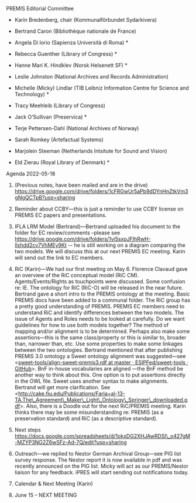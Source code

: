 PREMIS Editorial Committee 

-   Karin Bredenberg, chair (Kommunalförbundet Sydarkivera)

-   Bertrand Caron (Bibliothèque nationale de France) 

-   Angela Di Iorio (Sapienza Università di Roma) \*

-   Rebecca Guenther (Library of Congress) \*

-   Hanne Mari K. Hindklev (Norsk Helsenett SF) \*

-   Leslie Johnston (National Archives and Records Administration)

-   Michelle (Micky) Lindlar (TIB Leibniz Information Centre for Science
    and Technology) \*

-   Tracy Meehleib (Library of Congress)

-   Jack O’Sullivan (Preservica) \*

-   Terje Pettersen-Dahl (National Archives of Norway) 

-   Sarah Romkey (Artefactual Systems) 

-   Marjolein Steeman (Netherlands Intsitute for Sound and Vision) 

-   Eld Zierau (Royal Library of Denmark) \*

Agenda 2022-05-18

1.  (Previous notes, have been mailed and are in the drive) [<span
    class="underline">https://drive.google.com/drive/folders/1cFRGwUr5aPb9dDYnHnZtkVm3gNgQCTpB?usp=sharing</span>](https://drive.google.com/drive/folders/1cFRGwUr5aPb9dDYnHnZtkVm3gNgQCTpB?usp=sharing)

2.  Reminder about CCBY—this is just a reminder to use CCBY license on
    PREMIS EC papers and presentations.

3.  IFLA LRM Model (Bertrand)—Bertrand uploaded his document to the
    folder for EC review/comments –please see
    <https://drive.google.com/drive/folders/1vi5sxpJFIhRwH-llshdd2cv7VhMEy9Kt>
    -- he is still working on a diagram comparing the two models. We
    will discuss this at our next PREMIS EC meeting. Karin will send out
    the link to EC members.

4.  RiC (Karin)—We had our first meeting on May 6. Florence Clavaud gave
    an overview of the RiC conceptual model (RiC CM).
    Agents/Events/Rights as touchpoints were discussed. Some confusion
    re: IE. The ontology for RiC (RiC-O) will be released in the near
    future. Bertrand gave a short intro to the PREMIS ontology at the
    meeting. Basic PREMIS docs have been added to a communal folder. The
    RiC group has a pretty good understanding of PREMIS. PREMIS EC
    members need to understand RiC and identify differences between the
    two models. The issue of Agents and Roles needs to be looked at
    carefully. Do we want guidelines for how to use both models
    together? The method of mapping and/or alignment is to be
    determined. Perhaps also make some assertions—this is the same
    class/property or this is similar to, broader than, narrower than,
    etc. Use some properties to make some linkages between the two
    ontologies. Bertrand mentioned that after publishing PREMIS 3.0
    ontology a Sweet ontology alignment was suggested—see
    &lt;[sweet-tools/align-sweet-premis3.rdf at master ·
    ESIPFed/sweet-tools ·
    GitHub](https://github.com/ESIPFed/sweet-tools/blob/master/sweet-alignment-manager/alignments/align-sweet-premis3.rdf)&gt;.
    BnF in-house vocabularies are aligned —the BnF method be another way
    to think about this. One option is to put assertions directly in the
    OWL file. Sweet uses another syntax to make alignments. Bertrand
    will get more clarification. See
    &lt;http://cake.fiu.edu/Publications/Faria+al-13-TA.The\_Agreement\_Maker\_Light\_Ontology\_Springer\_downloaded.pdf&gt;.
    Also, there is a Doodle out for the next RiC/PREMIS meeting. Karin
    thinks there may be some misunderstanding re: PREMIS (as a
    preservation standard) and RiC (as a descriptive standard).

5.  Next steps  
    [<span
    class="underline">https://docs.google.com/spreadsheets/d/1okxDG2XHJAwRDSI\_o427gM-MZYP3NG2Z6wSFz-Ad-7Q/edit?usp=sharing</span>](https://docs.google.com/spreadsheets/d/1okxDG2XHJAwRDSI_o427gM-MZYP3NG2Z6wSFz-Ad-7Q/edit?usp=sharing) 

6.  Outreach—we replied to Nestor German Archival Group—see PIG list
    survey response. The Nestor report it is now available in pdf and
    was recently announced on the PIG list. Micky will act as our
    PREMIS/Nestor liaison for any feedback. iPRES will start sending out
    notifications today.

7.  Calendar & Next Meeting (Karin)

8.  June 15 – NEXT MEETING
